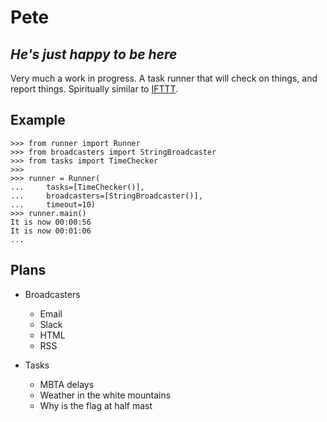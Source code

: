 Pete
====
*He's just happy to be here*
----------------------------

Very much a work in progress.  A task runner that will check on things, and
report things.  Spiritually similar to [IFTTT](https://ifttt.com/).

Example
-------
```
>>> from runner import Runner
>>> from broadcasters import StringBroadcaster
>>> from tasks import TimeChecker
>>> 
>>> runner = Runner(
...     tasks=[TimeChecker()],
...     broadcasters=[StringBroadcaster()],
...     timeout=10)
>>> runner.main()
It is now 00:00:56
It is now 00:01:06
...
```

Plans
-----

* Broadcasters
    * Email
    * Slack
    * HTML
    * RSS

* Tasks
    * MBTA delays
    * Weather in the white mountains
    * Why is the flag at half mast
